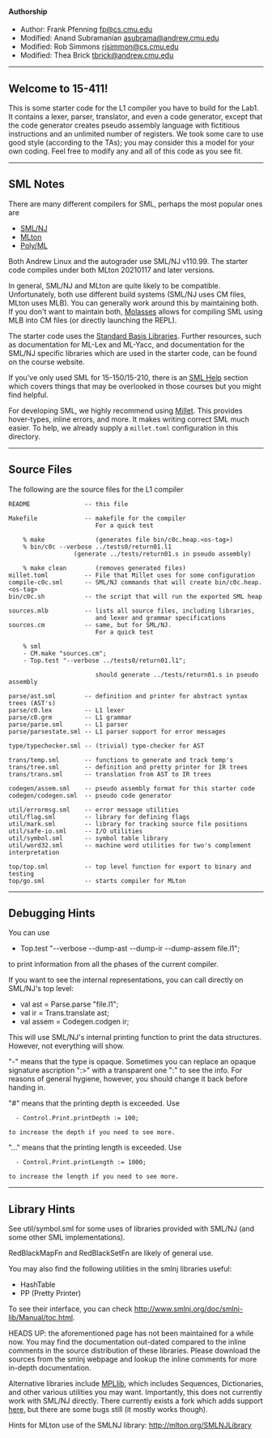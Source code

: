 #### Authorship
 * Author: Frank Pfenning <fp@cs.cmu.edu>
 * Modified: Anand Subramanian <asubrama@andrew.cmu.edu>
 * Modified: Rob Simmons <rjsimmon@cs.cmu.edu>
 * Modified: Thea Brick <tbrick@andrew.cmu.edu>

---
## Welcome to 15-411!

This is some starter code for the L1 compiler you have to build for the Lab1.
It contains a lexer, parser, translator, and even a code generator, except that
the code generator creates pseudo assembly language with fictitious instructions
and an unlimited number of registers. We took some care to use good style
(according to the TAs); you may consider this a model for your own coding. Feel
free to modify any and all of this code as you see fit.

---
## SML Notes

There are many different compilers for SML, perhaps the most
popular ones are

  - [SML/NJ](http://www.smlnj.org/)
  - [MLton](http://www.mlton.org/)
  - [Poly/ML](http://www.polyml.org/)

Both Andrew Linux and the autograder use SML/NJ v110.99. The starter
code compiles under both MLton 20210117 and later versions.

In general, SML/NJ and MLton are quite likely to be compatible. Unfortunately,
both use different build systems (SML/NJ uses CM files, MLton uses MLB). You
can generally work around this by maintaining both. If you don't want to
maintain both, [Molasses](https://github.com/T-Brick/molasses) allows for
compiling SML using MLB into CM files (or directly launching the REPL).

The starter code uses the
[Standard Basis Libraries](http://sml-family.org/Basis/). Further resources,
such as documentation for ML-Lex and ML-Yacc, and documentation for the SML/NJ
specific libraries which are used in the starter code, can be found on the
course website.

If you've only used SML for 15-150/15-210, there is an
[SML Help](https://smlhelp.github.io/book/docs/concepts/beyond/) section
which covers things that may be overlooked in those courses but you might find
helpful.

For developing SML, we highly recommend using
[Millet](https://azdavis.net/posts/millet/). This provides hover-types, inline
errors, and more. It makes writing correct SML much easier. To help, we already
supply a `millet.toml` configuration in this directory.

---
## Source Files
The following are the source files for the L1 compiler

    README               -- this file

    Makefile             -- makefile for the compiler
                            For a quick test

        % make              (generates file bin/c0c.heap.<os-tag>)
        % bin/c0c --verbose ../tests0/return01.l1
                      (generate ../tests/return01.s in pseudo assembly)

        % make clean        (removes generated files)
    millet.toml          -- File that Millet uses for some configuration
    compile-c0c.sml      -- SML/NJ commands that will create bin/c0c.heap.<os-tag>
    bin/c0c.sh           -- the script that will run the exported SML heap

    sources.mlb          -- lists all source files, including libraries,
                            and lexer and grammar specifications
    sources.cm           -- same, but for SML/NJ.
                            For a quick test

        % sml
        - CM.make "sources.cm";
        - Top.test "--verbose ../tests0/return01.l1";

                            should generate ../tests/return01.s in pseudo assembly

    parse/ast.sml        -- definition and printer for abstract syntax trees (AST's)
    parse/c0.lex         -- L1 lexer
    parse/c0.grm         -- L1 grammar
    parse/parse.sml      -- L1 parser
    parse/parsestate.sml -- L1 parser support for error messages

    type/typechecker.sml -- (trivial) type-checker for AST

    trans/temp.sml       -- functions to generate and track temp's
    trans/tree.sml       -- definition and pretty printer for IR trees
    trans/trans.sml      -- translation from AST to IR trees

    codegen/assem.sml    -- pseudo assembly format for this starter code
    codegen/codegen.sml  -- pseudo code generator

    util/errormsg.sml    -- error message utilities
    util/flag.sml        -- library for defining flags
    util/mark.sml        -- library for tracking source file positions
    util/safe-io.sml     -- I/O utilities
    util/symbol.sml      -- symbol table library
    util/word32.sml      -- machine word utilities for two's complement interpretation

    top/top.sml          -- top level function for export to binary and testing
    top/go.sml           -- starts compiler for MLton

---
Debugging Hints
---
You can use

  - Top.test "--verbose --dump-ast --dump-ir --dump-assem file.l1";

to print information from all the phases of the current compiler.

If you want to see the internal representations, you can call directly
on SML/NJ's top level:

  - val ast = Parse.parse "file.l1";
  - val ir = Trans.translate ast;
  - val assem = Codegen.codgen ir;

This will use SML/NJ's internal printing function to print the data
structures.  However, not everything will show.

"-" means that the type is opaque.  Sometimes you can replace an opaque
    signature ascription ":>" with a transparent one ":" to see the info.
    For reasons of general hygiene, however, you should change it back
    before handing in.

"#" means that the printing depth is exceeded.  Use

      - Control.Print.printDepth := 100;

    to increase the depth if you need to see more.

"..." means that the printing length is exceeded.  Use

      - Control.Print.printLength := 1000;

    to increase the length if you need to see more.

------------------------------------------------------------------------
Library Hints
------------------------------------------------------------------------
See util/symbol.sml for some uses of libraries provided with SML/NJ
(and some other SML implementations).

RedBlackMapFn and
RedBlackSetFn are likely of general use.

You may also find the following utilities in the smlnj libraries useful:
- HashTable
- PP (Pretty Printer)

To see their interface, you can check
http://www.smlnj.org/doc/smlnj-lib/Manual/toc.html.

HEADS UP: the aforementioned page has not been maintained for a while
now. You may find the documentation out-dated compared to the
inline comments in the source distribution of these libraries.
Please download the sources from the smlnj webpage and lookup the
inline comments for more in-depth documentation.

Alternative libraries include [MPLlib](https://github.com/MPLLang/mpllib),
which includes Sequences, Dictionaries, and other various utilities you may
want. Importantly, this does not currently work with SML/NJ directly. There
currently exists a fork which adds support
[here](https://github.com/T-Brick/mpllib), but there are some bugs still (it
mostly works though).

Hints for MLton use of the SMLNJ library:
http://mlton.org/SMLNJLibrary
